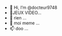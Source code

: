 - 👋 Hi, I’m @docteur9748
- 👀JEUX VIDEO...
- 🌱 rien ...
- 💞️ moi meme ...
- 📫 doo ...

<!---
docteur9748/docteur9748 is a ✨ special ✨ repository because its `README.md` (this file) appears on your GitHub profile.
You can click the Preview link to take a look at your changes.
--->
